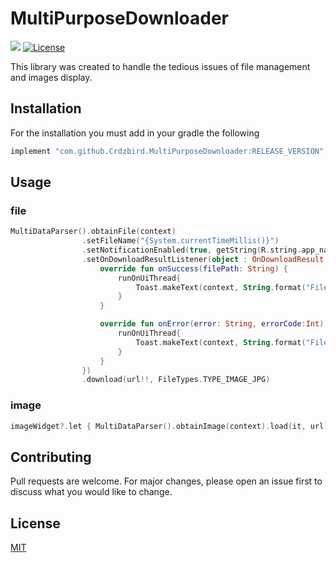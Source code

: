 # MultiPurposeDownloader
[![](https://jitpack.io/v/Crdzbird/MultiPurposeDownloader.svg)](https://jitpack.io/#Crdzbird/MultiPurposeDownloader)
[![License](http://img.shields.io/:license-mit-blue.svg)](http://octopress.mit-license.org)

This library was created to handle the tedious issues of file management and images display.

## Installation

For the installation you must add in your gradle the following

```bash
implement "com.github.Crdzbird.MultiPurposeDownloader:RELEASE_VERSION"
```

## Usage


### file
```kotlin
MultiDataParser().obtainFile(context)
                .setFileName("{System.currentTimeMillis()}")
                .setNotificationEnabled(true, getString(R.string.app_name))
                .setOnDownloadResultListener(object : OnDownloadResult {
                    override fun onSuccess(filePath: String) {
                        runOnUiThread{
                            Toast.makeText(context, String.format("File downloaded at: %s", filePath), Toast.LENGTH_LONG).show()
                        }
                    }

                    override fun onError(error: String, errorCode:Int) {
                        runOnUiThread{
                            Toast.makeText(context, String.format("File downloading error. ERROR_CODE_%s", errorCode), Toast.LENGTH_SHORT).show()
                        }
                    }
                })
                .download(url!!, FileTypes.TYPE_IMAGE_JPG)
```

### image
```kotlin
imageWidget?.let { MultiDataParser().obtainImage(context).load(it, url) }
```

## Contributing
Pull requests are welcome. For major changes, please open an issue first to discuss what you would like to change.

## License
[MIT](https://choosealicense.com/licenses/mit/)
